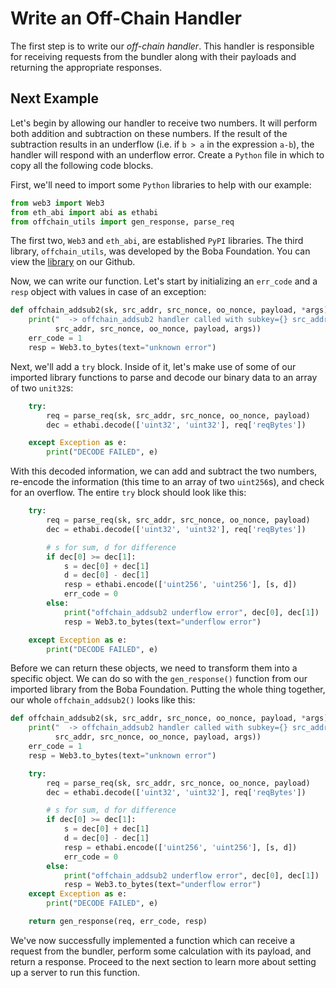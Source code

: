# Write an Off-Chain Handler

The first step is to write our *off-chain handler*. This handler is responsible for receiving requests from the bundler along with their payloads and returning the appropriate responses.

## Next Example

Let's begin by allowing our handler to receive two numbers. It will perform both addition and subtraction on these numbers. If the result of the subtraction results in an underflow (i.e. if `b > a` in the expression `a-b`), the handler will respond with an underflow error. Create a `Python` file in which to copy all the following code blocks.

First, we'll need to import some `Python` libraries to help with our example:

```python
from web3 import Web3
from eth_abi import abi as ethabi
from offchain_utils import gen_response, parse_req
```

The first two, `Web3` and `eth_abi`, are established `PyPI` libraries. The third library, `offchain_utils`, was developed by the Boba Foundation. You can view the [library](https://github.com/bobanetwork/rundler-hc/blob/boba-develop/hybrid-compute/offchain/offchain_utils.py) on our Github.

Now, we can write our function. Let's start by initializing an `err_code` and a `resp` object with values in case of an exception:

```python
def offchain_addsub2(sk, src_addr, src_nonce, oo_nonce, payload, *args):
    print("  -> offchain_addsub2 handler called with subkey={} src_addr={} src_nonce={} oo_nonce={} payload={} extra_args={}".format(sk,
          src_addr, src_nonce, oo_nonce, payload, args))
    err_code = 1
    resp = Web3.to_bytes(text="unknown error")
```

Next, we'll add a `try` block. Inside of it, let's make use of some of our imported library functions to parse and decode our binary data to an array of two `unit32`s:

```python 
    try:
        req = parse_req(sk, src_addr, src_nonce, oo_nonce, payload)
        dec = ethabi.decode(['uint32', 'uint32'], req['reqBytes'])

    except Exception as e:
        print("DECODE FAILED", e)
```

With this decoded information, we can add and subtract the two numbers, re-encode the information (this time to an array of two `uint256`s), and check for an overflow. The entire `try` block should look like this:

```python
    try:
        req = parse_req(sk, src_addr, src_nonce, oo_nonce, payload)
        dec = ethabi.decode(['uint32', 'uint32'], req['reqBytes'])

        # s for sum, d for difference
        if dec[0] >= dec[1]:
            s = dec[0] + dec[1]
            d = dec[0] - dec[1]
            resp = ethabi.encode(['uint256', 'uint256'], [s, d])
            err_code = 0
        else:
            print("offchain_addsub2 underflow error", dec[0], dec[1])
            resp = Web3.to_bytes(text="underflow error")

    except Exception as e:
        print("DECODE FAILED", e)
```

Before we can return these objects, we need to transform them into a specific object. We can do so with the `gen_response()` function from our imported library from the Boba Foundation. Putting the whole thing together, our whole `offchain_addsub2()` looks like this:

``` python
def offchain_addsub2(sk, src_addr, src_nonce, oo_nonce, payload, *args):
    print("  -> offchain_addsub2 handler called with subkey={} src_addr={} src_nonce={} oo_nonce={} payload={} extra_args={}".format(sk,
          src_addr, src_nonce, oo_nonce, payload, args))
    err_code = 1
    resp = Web3.to_bytes(text="unknown error")

    try:
        req = parse_req(sk, src_addr, src_nonce, oo_nonce, payload)
        dec = ethabi.decode(['uint32', 'uint32'], req['reqBytes'])

        # s for sum, d for difference
        if dec[0] >= dec[1]:
            s = dec[0] + dec[1]
            d = dec[0] - dec[1]
            resp = ethabi.encode(['uint256', 'uint256'], [s, d])
            err_code = 0
        else:
            print("offchain_addsub2 underflow error", dec[0], dec[1])
            resp = Web3.to_bytes(text="underflow error")
    except Exception as e:
        print("DECODE FAILED", e)

    return gen_response(req, err_code, resp)
```

We've now successfully implemented a function which can receive a request from the bundler, perform some calculation with its payload, and return a response. Proceed to the next section to learn more about setting up a server to run this function.
